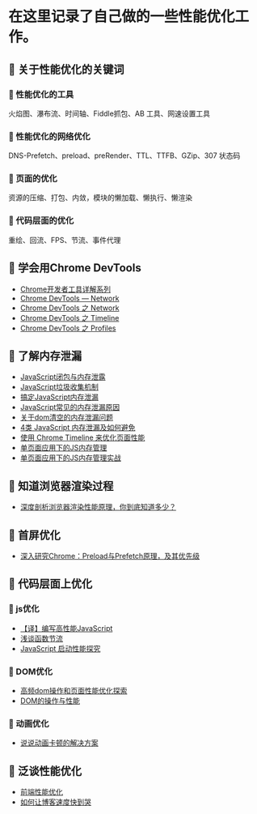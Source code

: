 # 在这里记录了自己做的一些性能优化工作。

## :closed_book: 关于性能优化的关键词

### :book: 性能优化的工具

火焰图、瀑布流、时间轴、Fiddle抓包、AB 工具、网速设置工具

### :book: 性能优化的网络优化

DNS-Prefetch、preload、preRender、TTL、TTFB、GZip、307 状态码

### :book: 页面的优化

资源的压缩、打包、内敛，模块的懒加载、懒执行、懒渲染

### :book: 代码层面的优化

重绘、回流、FPS、节流、事件代理



## :closed_book: 学会用Chrome DevTools

- [Chrome开发者工具详解系列](http://web.jobbole.com/89079/)
- [Chrome DevTools — Network](https://segmentfault.com/a/1190000008407729)
- [Chrome DevTools 之 Network](http://www.jianshu.com/p/471950517b07)
- [Chrome DevTools 之 Timeline](http://www.jianshu.com/p/b8cdcd9bfad8)
- [Chrome DevTools 之 Profiles](http://www.jianshu.com/p/504bde348956)



## :closed_book: 了解内存泄漏

- [JavaScript闭包与内存泄露](https://github.com/huangtubiao/performance-optimization-road/blob/master/article/JavaScript闭包与内存泄露.md)
- [JavaScript垃圾收集机制](https://github.com/huangtubiao/performance-optimization-road/blob/master/article/JavaScript垃圾收集机制.md)
- [搞定JavaScript内存泄漏](https://boke.io/gao-ding-nei-cun-xie-lou/)
- [JavaScript常见的内存泄漏原因](https://boke.io/javascriptnei-chang-jian-nei-cun-xie-lou-yuan-yin/)
- [关于dom清空的内存泄漏问题](https://boke.io/guan-yu-domqing-kong-de-nei-cun-xie-lu-wen-ti/)
- [4类 JavaScript 内存泄漏及如何避免](http://jinlong.github.io/2016/05/01/4-Types-of-Memory-Leaks-in-JavaScript-and-How-to-Get-Rid-Of-Them/)
- [使用 Chrome Timeline 来优化页面性能](https://blog.coding.net/blog/Chome-Timeline)
- [单页面应用下的JS内存管理](http://mp.weixin.qq.com/s?__biz=MjM5MTA1MjAxMQ==&mid=2651225853&idx=1&sn=e2a7686a9eea4775eaf4065e002cc4d5&chksm=bd49a7798a3e2e6f8bdaa3d07c99ddf2ae4802afa708c08762ab2a58aaa48004d4e38cc9939b&scene=21#wechat_redirect)
- [单页面应用下的JS内存管理实战](http://mp.weixin.qq.com/s?__biz=MjM5MTA1MjAxMQ==&mid=2651225864&idx=1&sn=292dd36cbcbb7d57c67718752ceaf6d0&chksm=bd49a68c8a3e2f9aa91e21741e1b7a6c46119d68ad1f8e8ad8578f302b18f304e3b345c10c76&mpshare=1&scene=23&srcid=0224iCeq1IV4iqbA42OSOYxi%23rd)



## :closed_book: 知道浏览器渲染过程

- [深度剖析浏览器渲染性能原理，你到底知道多少？](http://www.jianshu.com/p/a32b890c29b1)



## :closed_book: 首屏优化

- [深入研究Chrome：Preload与Prefetch原理，及其优先级](http://www.10tiao.com/html/184/201704/2247485131/1.html)



## :closed_book: 代码层面上优化

### :book: js优化

- [【译】编写高性能JavaScript](http://www.alloyteam.com/2012/11/performance-writing-efficient-javascript/#prettyPhoto)
- [浅谈函数节流](http://www.alloyteam.com/2012/11/javascript-throttle/)
- [JavaScript 启动性能探究](https://github.com/xitu/gold-miner/blob/master/TODO/javascript-start-up-performance.md)

### :book: DOM优化

- [高频dom操作和页面性能优化探索](https://segmentfault.com/p/1210000008426904/read)
- [DOM的操作与性能](https://github.com/huangtubiao/performance-optimization-road/blob/master/article/DOM的操作与性能.md)

### :book: 动画优化

- [说说动画卡顿的解决方案](https://segmentfault.com/a/1190000006708777)



## :closed_book: 泛谈性能优化

- [前端性能优化](http://ymfe.tech/blog/2016-09-24-fe-performance-optimization/)
- [如何让博客速度快到哭](https://ppt.baomitu.com/d/a8a49a00?from=timeline&isappinstalled=0#/1)

